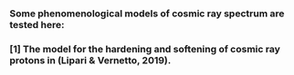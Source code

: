 ### Some phenomenological models of cosmic ray spectrum are tested here:
### [1] The model for the hardening and softening of cosmic ray protons in (Lipari $\&$ Vernetto, 2019).

